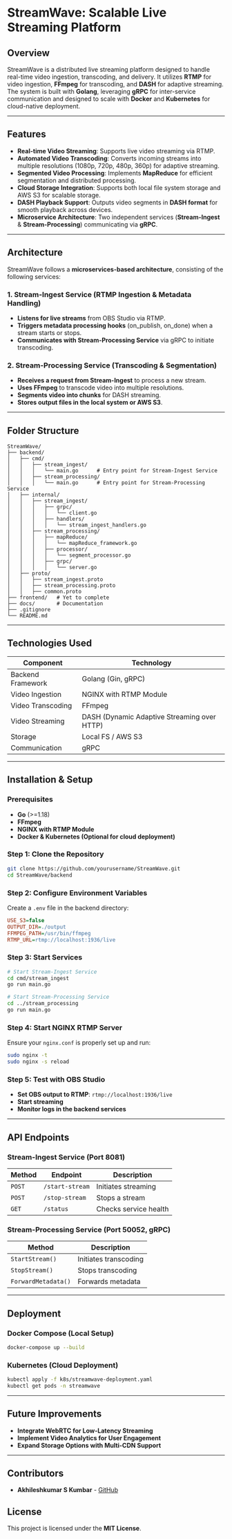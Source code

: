 # StreamWave: Scalable Live Streaming Platform

## Overview
StreamWave is a distributed live streaming platform designed to handle real-time video ingestion, transcoding, and delivery. It utilizes **RTMP** for video ingestion, **FFmpeg** for transcoding, and **DASH** for adaptive streaming. The system is built with **Golang**, leveraging **gRPC** for inter-service communication and designed to scale with **Docker** and **Kubernetes** for cloud-native deployment.

---

## Features
- **Real-time Video Streaming**: Supports live video streaming via RTMP.
- **Automated Video Transcoding**: Converts incoming streams into multiple resolutions (1080p, 720p, 480p, 360p) for adaptive streaming.
- **Segmented Video Processing**: Implements **MapReduce** for efficient segmentation and distributed processing.
- **Cloud Storage Integration**: Supports both local file system storage and AWS S3 for scalable storage.
- **DASH Playback Support**: Outputs video segments in **DASH format** for smooth playback across devices.
- **Microservice Architecture**: Two independent services (**Stream-Ingest** & **Stream-Processing**) communicating via **gRPC**.
<!-- - **Kubernetes & Docker Support**: Fully containerized for seamless cloud deployment and orchestration. -->

---

## Architecture
StreamWave follows a **microservices-based architecture**, consisting of the following services:

### 1. **Stream-Ingest Service** (RTMP Ingestion & Metadata Handling)
- **Listens for live streams** from OBS Studio via RTMP.
- **Triggers metadata processing hooks** (on_publish, on_done) when a stream starts or stops.
- **Communicates with Stream-Processing Service** via gRPC to initiate transcoding.

### 2. **Stream-Processing Service** (Transcoding & Segmentation)
- **Receives a request from Stream-Ingest** to process a new stream.
- **Uses FFmpeg** to transcode video into multiple resolutions.
- **Segments video into chunks** for DASH streaming.
- **Stores output files in the local system or AWS S3**.

---

## Folder Structure
```plaintext
StreamWave/
├── backend/
│   ├── cmd/
│   │   ├── stream_ingest/
│   │   │   └── main.go      # Entry point for Stream-Ingest Service
│   │   ├── stream_processing/
│   │   │   └── main.go      # Entry point for Stream-Processing Service
│   ├── internal/
│   │   ├── stream_ingest/
│   │   │   ├── grpc/
│   │   │   │   └── client.go
│   │   │   ├── handlers/
│   │   │   │   └── stream_ingest_handlers.go
│   │   ├── stream_processing/
│   │   │   ├── mapReduce/
│   │   │   │   └── mapReduce_framework.go
│   │   │   ├── processor/
│   │   │   │   └── segment_processor.go
│   │   │   ├── grpc/
│   │   │   │   └── server.go
│   ├── proto/
│   │   ├── stream_ingest.proto
│   │   ├── stream_processing.proto
│   │   ├── common.proto
├── frontend/   # Yet to complete
├── docs/       # Documentation
├── .gitignore
└── README.md
```

---

## Technologies Used
| Component          | Technology |
|-------------------|------------|
| Backend Framework | Golang (Gin, gRPC) |
| Video Ingestion   | NGINX with RTMP Module |
| Video Transcoding | FFmpeg |
| Video Streaming   | DASH (Dynamic Adaptive Streaming over HTTP) |
| Storage           | Local FS / AWS S3 |
| Communication     | gRPC |
---

## Installation & Setup
### Prerequisites
- **Go** (>=1.18)
- **FFmpeg**
- **NGINX with RTMP Module**
- **Docker & Kubernetes (Optional for cloud deployment)**

### Step 1: Clone the Repository
```sh
git clone https://github.com/yourusername/StreamWave.git
cd StreamWave/backend
```

### Step 2: Configure Environment Variables
Create a `.env` file in the backend directory:
```ini
USE_S3=false
OUTPUT_DIR=./output
FFMPEG_PATH=/usr/bin/ffmpeg
RTMP_URL=rtmp://localhost:1936/live
```

### Step 3: Start Services
```sh
# Start Stream-Ingest Service
cd cmd/stream_ingest
go run main.go

# Start Stream-Processing Service
cd ../stream_processing
go run main.go
```

### Step 4: Start NGINX RTMP Server
Ensure your `nginx.conf` is properly set up and run:
```sh
sudo nginx -t
sudo nginx -s reload
```

### Step 5: Test with OBS Studio
- **Set OBS output to RTMP**: `rtmp://localhost:1936/live`
- **Start streaming**
- **Monitor logs in the backend services**

---

## API Endpoints
### Stream-Ingest Service (Port 8081)
| Method | Endpoint           | Description |
|--------|------------------|-------------|
| `POST` | `/start-stream`  | Initiates streaming |
| `POST` | `/stop-stream`   | Stops a stream |
| `GET`  | `/status`        | Checks service health |

### Stream-Processing Service (Port 50052, gRPC)
| Method          | Description |
|----------------|-------------|
| `StartStream()` | Initiates transcoding |
| `StopStream()`  | Stops transcoding |
| `ForwardMetadata()` | Forwards metadata |

---

## Deployment
### **Docker Compose (Local Setup)**
```sh
docker-compose up --build
```

### **Kubernetes (Cloud Deployment)**
```sh
kubectl apply -f k8s/streamwave-deployment.yaml
kubectl get pods -n streamwave
```

---

## Future Improvements
- **Integrate WebRTC for Low-Latency Streaming**
- **Implement Video Analytics for User Engagement**
- **Expand Storage Options with Multi-CDN Support**

---

## Contributors
- **Akhileshkumar S Kumbar** - [GitHub](https://github.com/akhilk2802)

## License
This project is licensed under the **MIT License**.